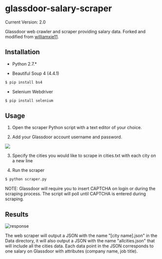 # glassdoor-salary-scraper

Current Version: 2.0

Glassdoor web crawler and scraper providing salary data. Forked and modified from [williamxie11](https://github.com/williamxie11/glassdoor-interview-scraper).

## Installation

* Python 2.7.*

* Beautiful Soup 4 (4.4.1)
```sh
$ pip install bs4
```
* Selenium Webdriver
```sh
$ pip install selenium
```

## Usage

1) Open the scraper Python script with a text editor of your choice.

2) Add your Glassdoor account username and password.

![](http://imgur.com/TVBtyr7.png)

3) Specify the cities you would like to scrape in cities.txt with each city on a new line

4) Run the scraper
```sh
$ python scraper.py
```

NOTE: Glassdoor will require you to insert CAPTCHA on login or during the scraping process. The script will poll until CAPTCHA is entered during scraping.

## Results

![response](http://imgur.com/RlDhpbi.png)

The web scraper will output a JSON with the name "[city name].json" in the Data directory, it will also output a JSON with the name "allcities.json" that will include all the cities data. Each data point in the JSON corresponds to one salary on Glassdoor with attributes (company name, job title).
